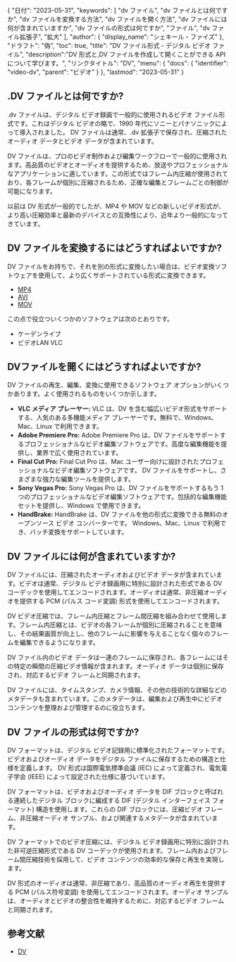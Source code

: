 {
"日付": "2023-05-31",
  "keywords": [
"dv ファイル",
"dv ファイルとは何ですか",
"dv ファイルを変換する方法",
"dv ファイルを開く方法",
"dv ファイルには何が含まれていますか",
"dv ファイルの形式は何ですか",
"ファイル",
"dv ファイル拡張子",
"拡大"
],
  "author": {
"display_name": "シェキール・ファイズ"
},
"ドラフト": "偽",
"toc": true,
"title": "DV ファイル形式 - デジタル ビデオ ファイル",
  "description":"DV 形式と,DV ファイルを作成して開くことができる API について学びます。",
"リンクタイトル": "DV",
  "menu": {
    "docs": {
      "identifier": "video-dv",
"parent": "ビデオ"
}
},
"lastmod": "2023-05-31"
}

## .DV ファイルとは何ですか?

.dv ファイルは、デジタル ビデオ録画で一般的に使用されるビデオ ファイル形式です。これはデジタル ビデオの略で、1990 年代にソニーとパナソニックによって導入されました。 DV ファイルは通常、.dv 拡張子で保存され、圧縮されたオーディオ データとビデオ データが含まれています。

DV ファイルは、プロのビデオ制作および編集ワークフローで一般的に使用されます。高品質のビデオとオーディオを提供するため、放送やプロフェッショナルなアプリケーションに適しています。この形式ではフレーム内圧縮が使用されており、各フレームが個別に圧縮されるため、正確な編集とフレームごとの制御が可能になります。

以前は DV 形式が一般的でしたが、MP4 や MOV などの新しいビデオ形式が、より高い圧縮効率と最新のデバイスとの互換性により、近年より一般的になってきています。

## DV ファイルを変換するにはどうすればよいですか?

DV ファイルをお持ちで、それを別の形式に変換したい場合は、ビデオ変換ソフトウェアを使用して、より広くサポートされている形式に変換できます。

- [MP4](/ja/video/mp4/)
- [AVI](/ja/video/avi/)
- [MOV](/ja/video/mov/)

この点で役立ついくつかのソフトウェアは次のとおりです。

- ケーデンライブ
- ビデオLAN VLC

## DVファイルを開くにはどうすればよいですか?

DV ファイルの再生、編集、変換に使用できるソフトウェア オプションがいくつかあります。よく使用されるものをいくつか示します。

- **VLC メディア プレーヤー:** VLC は、DV を含む幅広いビデオ形式をサポートする、人気のある多機能メディア プレーヤーです。無料で、Windows、Mac、Linux で利用できます。
- **Adobe Premiere Pro:** Adobe Premiere Pro は、DV ファイルをサポートするプロフェッショナルなビデオ編集ソフトウェアです。高度な編集機能を提供し、業界で広く使用されています。
- **Final Cut Pro:** Final Cut Pro は、Mac ユーザー向けに設計されたプロフェッショナルなビデオ編集ソフトウェアです。 DV ファイルをサポートし、さまざまな強力な編集ツールを提供します。
- **Sony Vegas Pro:** Sony Vegas Pro は、DV ファイルをサポートするもう 1 つのプロフェッショナルなビデオ編集ソフトウェアです。包括的な編集機能セットを提供し、Windows で使用できます。
- **HandBrake:** HandBrake は、DV ファイルを他の形式に変換できる無料のオープンソース ビデオ コンバーターです。 Windows、Mac、Linux で利用でき、バッチ変換をサポートしています。

## DV ファイルには何が含まれていますか?

DV ファイルには、圧縮されたオーディオおよびビデオ データが含まれています。ビデオは通常、デジタル ビデオ録画用に特別に設計された形式である DV コーデックを使用してエンコードされます。オーディオは通常、非圧縮オーディオを提供する PCM (パルス コード変調) 形式を使用してエンコードされます。

DV ビデオ圧縮では、フレーム内圧縮とフレーム間圧縮を組み合わせて使用します。フレーム内圧縮とは、ビデオの各フレームが個別に圧縮されることを意味し、その結果画質が向上し、他のフレームに影響を与えることなく個々のフレームを編集できるようになります。

DV ファイル内のビデオ データは一連のフレームに保存され、各フレームにはその特定の瞬間の圧縮ビデオ情報が含まれます。オーディオ データは個別に保存され、対応するビデオ フレームと同期されます。

DV ファイルには、タイムスタンプ、カメラ情報、その他の技術的な詳細などのメタデータも含まれています。このメタデータは、編集および再生中にビデオ コンテンツを整理および管理するのに役立ちます。

## DV ファイルの形式は何ですか?

DV フォーマットは、デジタル ビデオ記録用に標準化されたフォーマットです。ビデオおよびオーディオ データをデジタル ファイルに保存するための構造と仕様を定義します。 DV 形式は国際電気標準会議 (IEC) によって定義され、電気電子学会 (IEEE) によって設定された仕様に基づいています。

DV フォーマットは、ビデオおよびオーディオ データを DIF ブロックと呼ばれる連続したデジタル ブロックに編成する DIF (デジタル インターフェイス フォーマット) 構造を使用します。これらの DIF ブロックには、圧縮ビデオ フレーム、非圧縮オーディオ サンプル、および関連するメタデータが含まれています。

DV フォーマットでのビデオ圧縮には、デジタル ビデオ録画用に特別に設計された非可逆圧縮形式である DV コーデックが使用されます。フレーム内およびフレーム間圧縮技術を採用して、ビデオ コンテンツの効率的な保存と再生を実現します。

DV 形式のオーディオは通常、非圧縮であり、高品質のオーディオ再生を提供する PCM (パルス符号変調) を使用してエンコードされます。オーディオ サンプルは、オーディオとビデオの整合性を維持するために、対応するビデオ フレームと同期されます。

## 参考文献
* [DV](https://en.wikipedia.org/wiki/DV)

